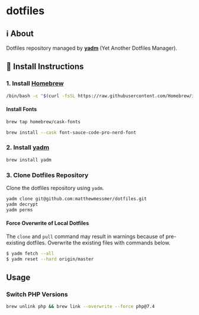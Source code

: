 # dotfiles

## :information_source: About

Dotfiles repository managed by [**yadm**](https://yadm.io/) (Yet Another Dotfiles Manager).

## :floppy_disk: Install Instructions

### 1. Install [Homebrew](https://brew.sh)

```bash
/bin/bash -c "$(curl -fsSL https://raw.githubusercontent.com/Homebrew/install/HEAD/install.sh)"
```

#### Install Fonts

```bash
brew tap homebrew/cask-fonts
```

```bash
brew install --cask font-sauce-code-pro-nerd-font
```

### 2. Install [yadm](https://yadm.io/)

```bash
brew install yadm
```

### 3. Clone Dotfiles Repository

Clone the dotfiles repository using `yadm`.

```bash
yadm clone git@github.com:matthewmessmer/dotfiles.git
yadm decrypt
yadm perms
```

#### Force Overwrite of Local Dotfiles

The `clone` and `pull` command may result in warnings because of pre-existing dotfiles. Overwrite the existing files with commands below.

```bash
$ yadm fetch --all
$ yadm reset --hard origin/master
```
## Usage

### Switch PHP Versions

```bash
brew unlink php && brew link --overwrite --force php@7.4
```
